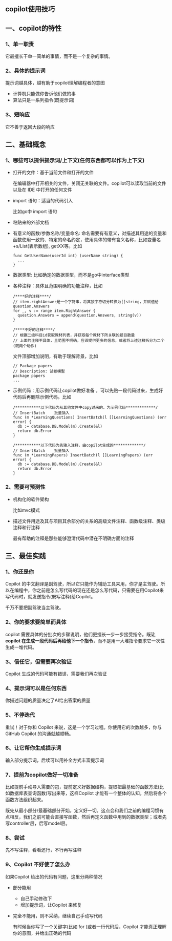 ## copilot使用技巧

## 一、copilot的特性

### 1、单一职责

它最擅长干单一简单的事情，而不是一个复杂的事情。

### 2、具体的提示词

提示词越具体，越有助于copilot理解编程者的意图

- 计算机只能做你告诉他们做的事
- 算法只是一系列指令(既提示词)

### 3、短响应

它不善于返回大段的响应

## 二、基础概念

### 1、哪些可以提供提示词/上下文(任何东西都可以作为上下文)

- 打开的文件：基于当前文件和打开的文件

  在编辑器中打开相关的文件，关闭无关联的文件。copilot可以读取当前的文件以及在 IDE 中打开的任何文件

- import 语句：适当的代码引入

  比如go中 import 语句

- 粘贴来的外部文档

- 有意义的函数/参数名称/变量命名: 命名需要有有意义，对描述其用途的变量和函数使用一致的、特定的命名约定，使用具体的带有含义名称，比如变量名+s/List(表示数组), getXX等。比如

  ```
  func GetUserName(userId int) (userName string) {
  	...
  }
  ```

- 数据类型: 比如确定的数据类型，而不是go中interface类型

- 各种注释：具体且范围明确的功能注释，比如

  ```
  /****好的注释****/ 
  // item.rightAnswer是一个字符串，将其按字符切分转换为[]string，并赋值给question.Answers
  for _, v := range item.RightAnswer {
    question.Answers = append(question.Answers, string(v))
  }
  
  /****不好的注释****/ 
  // 根据二级科目id获取教材列表，并获取每个教材下所关联的题目数量
  // 上面的注释不具体，且范围不明确，应该提供更多的信息，或者将上述注释拆分为二个(既两个动作)
  ```

  文件顶部增加说明，有助于理解背景，比如

  ```
  // Package papers
  // Description: 试卷模型
  package papers
  ...
  ```

- 示例代码：用示例代码让copilot做好准备 ，可以先贴一段代码过来，生成好代码后再删除示例代码。比如

  ```
  /***********以下代码为从其他文件中copy过来的，为示例代码*************/
  // InsertBatch	批量插入
  func (m *LearningQuestions) InsertBatch(l []LearningQuestions) (err error) {
  	db := database.DB.Model(m).Create(&l)
  	return db.Error
  }
  
  /***********以下代码为先输入注释，由copilot生成的*************/
  // InsertBatch	批量插入
  func (m *LearningPapers) InsertBatch(l []LearningPapers) (err error) {
  	db := database.DB.Model(m).Create(&l)
  	return db.Error
  }
  ```

### 2、需要可预测性

- 机构化的软件架构

  比如mvc模式

- 描述文件用途及其与项目其余部分的关系的高级文件注释、函数级注释、类级注释和行注释

  最有帮助的注释是那些能够澄清代码中潜在不明确方面的注释

## 三、最佳实践

### 1、你还是你

Copilot 的中文翻译是副驾驶，所以它只能作为辅助工具来用，你才是主驾驶。所以在编程中，你之前是怎么写代码的现在还是怎么写代码，只需要在用Copilot来写代码时，就发送指令(既写注释)给Copilot。

千万不要把副驾驶当主驾驶。

### 2、你的要求要简单而具体

copilot 需要具体的分批次的步骤说明，他们更擅长一步一步接受指令。既**让 copilot 在生成一段代码后再给他下一个指令**，而不是用一大堆指令要求它一次性生成一堆代码。

### 3、信任它，但需要再次验证

Copilot 生成的代码可能有错误，需要我们再次验证

### 4、提示词可以是任何东西

你描述问题的质量决定了AI给出答案的质量

### 5、不停迭代

重试！对于你和 Copilot 来说，这是一个学习过程。你使用它的次数越多，你与 GitHub Copilot 的沟通就越顺畅。

### 6、让它帮你生成提示词

输入部分提示词，后续可以用补全方式丰富提示词

### 7、提前为copilot做好一切准备

比如提前手动导入需要的包，提前定义好数据结构，提取把最基础的函数方法(比如数据库表查询函数)写出来等，这样Copilot 才能有一个整体的认知，然后将各个函数方法组织起来。

既先从最小部分/最基础部分开始，定义好一切。这点会和我们之前的编程习惯有点相反，我们之前可能会直接写函数，然后再定义函数中用到的数据类型；或者先写controller层，后写model层。

### 8、尝试

先不写注释，看看还行，不行再写注释

### 9、Copilot 不好使了怎么办

如果Copilot 给出的代码有问题，这里分两种情况

- 部分能用

  - 自己手动修改下
  - 增加提示词，让Copilot 来修复

- 完全不能用，则不采纳，继续自己手动写代码

  有时候当你写了一个关键字(比如 for )或者一行代码后，Copilot 才能真正理解你的意图，并给出正确的代码
